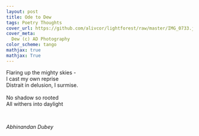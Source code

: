 ```yaml
---
layout: post
title: Ode to Dew
tags: Poetry Thoughts
cover_url: https://github.com/alivcor/lightforest/raw/master/IMG_0733.jpg
cover_meta: 
  Dew (c) AD Photography
color_scheme: tango
mathjax: true
mathjax: True
---
```

<style TYPE="text/css">
code.has-jax {font: inherit; font-size: 100%; background: inherit; border: inherit;}
</style>
<script type="text/x-mathjax-config">
MathJax.Hub.Config({
    tex2jax: {
        inlineMath: [['$','$']],
        skipTags: ['script', 'noscript', 'style', 'textarea', 'pre'] // removed 'code' entry
    }
});
MathJax.Hub.Queue(function() {
    var all = MathJax.Hub.getAllJax(), i;
    for(i = 0; i < all.length; i += 1) {
        all[i].SourceElement().parentNode.className += ' has-jax';
    }
});
</script>
<script type="text/javascript" src="https://cdnjs.cloudflare.com/ajax/libs/mathjax/2.7.4/MathJax.js?config=TeX-AMS_HTML-full"></script>


Flaring up the mighty skies -<br/>
I cast my own reprise<br/>
Distrait in delusion, I surmise.<br/>
<br/> 
No shadow so rooted<br/>
All withers into daylight<br/>

<br/>

*Abhinandan Dubey*
